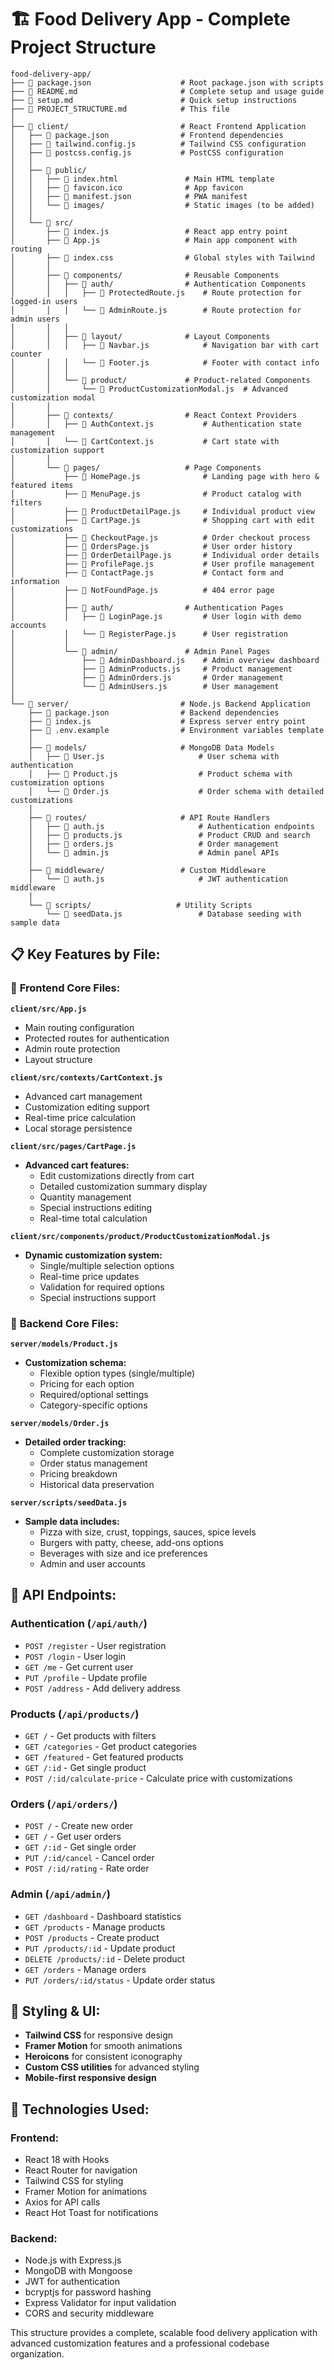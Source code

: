 # 🏗️ Food Delivery App - Complete Project Structure

```
food-delivery-app/
├── 📄 package.json                    # Root package.json with scripts
├── 📄 README.md                       # Complete setup and usage guide
├── 📄 setup.md                        # Quick setup instructions
├── 📄 PROJECT_STRUCTURE.md            # This file
│
├── 📁 client/                         # React Frontend Application
│   ├── 📄 package.json                # Frontend dependencies
│   ├── 📄 tailwind.config.js          # Tailwind CSS configuration
│   ├── 📄 postcss.config.js           # PostCSS configuration
│   │
│   ├── 📁 public/
│   │   ├── 📄 index.html               # Main HTML template
│   │   ├── 📄 favicon.ico              # App favicon
│   │   ├── 📄 manifest.json            # PWA manifest
│   │   └── 📁 images/                  # Static images (to be added)
│   │
│   └── 📁 src/
│       ├── 📄 index.js                 # React app entry point
│       ├── 📄 App.js                   # Main app component with routing
│       ├── 📄 index.css                # Global styles with Tailwind
│       │
│       ├── 📁 components/              # Reusable Components
│       │   ├── 📁 auth/                # Authentication Components
│       │   │   ├── 📄 ProtectedRoute.js    # Route protection for logged-in users
│       │   │   └── 📄 AdminRoute.js        # Route protection for admin users
│       │   │
│       │   ├── 📁 layout/              # Layout Components
│       │   │   ├── 📄 Navbar.js            # Navigation bar with cart counter
│       │   │   └── 📄 Footer.js            # Footer with contact info
│       │   │
│       │   └── 📁 product/             # Product-related Components
│       │       └── 📄 ProductCustomizationModal.js  # Advanced customization modal
│       │
│       ├── 📁 contexts/                # React Context Providers
│       │   ├── 📄 AuthContext.js           # Authentication state management
│       │   └── 📄 CartContext.js           # Cart state with customization support
│       │
│       └── 📁 pages/                   # Page Components
│           ├── 📄 HomePage.js              # Landing page with hero & featured items
│           ├── 📄 MenuPage.js              # Product catalog with filters
│           ├── 📄 ProductDetailPage.js     # Individual product view
│           ├── 📄 CartPage.js              # Shopping cart with edit customizations
│           ├── 📄 CheckoutPage.js          # Order checkout process
│           ├── 📄 OrdersPage.js            # User order history
│           ├── 📄 OrderDetailPage.js       # Individual order details
│           ├── 📄 ProfilePage.js           # User profile management
│           ├── 📄 ContactPage.js           # Contact form and information
│           ├── 📄 NotFoundPage.js          # 404 error page
│           │
│           ├── 📁 auth/                # Authentication Pages
│           │   ├── 📄 LoginPage.js         # User login with demo accounts
│           │   └── 📄 RegisterPage.js      # User registration
│           │
│           └── 📁 admin/               # Admin Panel Pages
│               ├── 📄 AdminDashboard.js    # Admin overview dashboard
│               ├── 📄 AdminProducts.js     # Product management
│               ├── 📄 AdminOrders.js       # Order management
│               └── 📄 AdminUsers.js        # User management
│
└── 📁 server/                         # Node.js Backend Application
    ├── 📄 package.json                # Backend dependencies
    ├── 📄 index.js                    # Express server entry point
    ├── 📄 .env.example                # Environment variables template
    │
    ├── 📁 models/                     # MongoDB Data Models
    │   ├── 📄 User.js                     # User schema with authentication
    │   ├── 📄 Product.js                  # Product schema with customization options
    │   └── 📄 Order.js                    # Order schema with detailed customizations
    │
    ├── 📁 routes/                     # API Route Handlers
    │   ├── 📄 auth.js                     # Authentication endpoints
    │   ├── 📄 products.js                 # Product CRUD and search
    │   ├── 📄 orders.js                   # Order management
    │   └── 📄 admin.js                    # Admin panel APIs
    │
    ├── 📁 middleware/                 # Custom Middleware
    │   └── 📄 auth.js                     # JWT authentication middleware
    │
    └── 📁 scripts/                   # Utility Scripts
        └── 📄 seedData.js                 # Database seeding with sample data
```

## 📋 Key Features by File:

### 🎯 **Frontend Core Files:**

**`client/src/App.js`**
- Main routing configuration
- Protected routes for authentication
- Admin route protection
- Layout structure

**`client/src/contexts/CartContext.js`**
- Advanced cart management
- Customization editing support
- Real-time price calculation
- Local storage persistence

**`client/src/pages/CartPage.js`**
- **Advanced cart features:**
  - Edit customizations directly from cart
  - Detailed customization summary display
  - Quantity management
  - Special instructions editing
  - Real-time total calculation

**`client/src/components/product/ProductCustomizationModal.js`**
- **Dynamic customization system:**
  - Single/multiple selection options
  - Real-time price updates
  - Validation for required options
  - Special instructions support

### 🎯 **Backend Core Files:**

**`server/models/Product.js`**
- **Customization schema:**
  - Flexible option types (single/multiple)
  - Pricing for each option
  - Required/optional settings
  - Category-specific options

**`server/models/Order.js`**
- **Detailed order tracking:**
  - Complete customization storage
  - Order status management
  - Pricing breakdown
  - Historical data preservation

**`server/scripts/seedData.js`**
- **Sample data includes:**
  - Pizza with size, crust, toppings, sauces, spice levels
  - Burgers with patty, cheese, add-ons options
  - Beverages with size and ice preferences
  - Admin and user accounts

## 🚀 **API Endpoints:**

### Authentication (`/api/auth/`)
- `POST /register` - User registration
- `POST /login` - User login
- `GET /me` - Get current user
- `PUT /profile` - Update profile
- `POST /address` - Add delivery address

### Products (`/api/products/`)
- `GET /` - Get products with filters
- `GET /categories` - Get product categories
- `GET /featured` - Get featured products
- `GET /:id` - Get single product
- `POST /:id/calculate-price` - Calculate price with customizations

### Orders (`/api/orders/`)
- `POST /` - Create new order
- `GET /` - Get user orders
- `GET /:id` - Get single order
- `PUT /:id/cancel` - Cancel order
- `POST /:id/rating` - Rate order

### Admin (`/api/admin/`)
- `GET /dashboard` - Dashboard statistics
- `GET /products` - Manage products
- `POST /products` - Create product
- `PUT /products/:id` - Update product
- `DELETE /products/:id` - Delete product
- `GET /orders` - Manage orders
- `PUT /orders/:id/status` - Update order status

## 🎨 **Styling & UI:**

- **Tailwind CSS** for responsive design
- **Framer Motion** for smooth animations
- **Heroicons** for consistent iconography
- **Custom CSS utilities** for advanced styling
- **Mobile-first responsive design**

## 🔧 **Technologies Used:**

### Frontend:
- React 18 with Hooks
- React Router for navigation
- Tailwind CSS for styling
- Framer Motion for animations
- Axios for API calls
- React Hot Toast for notifications

### Backend:
- Node.js with Express.js
- MongoDB with Mongoose
- JWT for authentication
- bcryptjs for password hashing
- Express Validator for input validation
- CORS and security middleware

This structure provides a complete, scalable food delivery application with advanced customization features and a professional codebase organization.